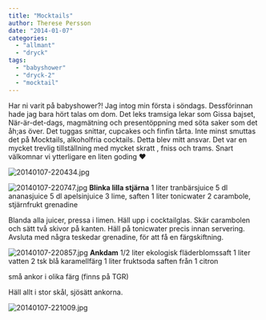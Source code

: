 ```yaml
---
title: "Mocktails"
author: Therese Persson
date: "2014-01-07"
categories: 
  - "allmant"
  - "dryck"
tags: 
  - "babyshower"
  - "dryck-2"
  - "mocktail"
---
```


Har ni varit på babyshower?! Jag intog min första i söndags. Dessförinnan hade jag bara hört talas om dom. Det leks tramsiga lekar som Gissa bajset, När-är-det-dags, magmätning och presentöppning med söta saker som det åh;as över. Det tuggas snittar, cupcakes och finfin tårta. Inte minst smuttas det på Mocktails, alkoholfria cocktails. Detta blev mitt ansvar. Det var en mycket trevlig tillställning med mycket skratt , fniss och trams. Snart välkomnar vi ytterligare en liten goding ❤  
  
![20140107-220434.jpg](/static/img/20140107-220434.jpg)  
  
![20140107-220747.jpg](/static/img/20140107-220747.jpg) **Blinka lilla stjärna** 1 liter tranbärsjuice 5 dl ananasjuice 5 dl apelsinjuice 3 lime, saften 1 liter tonicwater 2 carambole, stjärnfrukt grenadine

Blanda alla juicer, pressa i limen. Häll upp i cocktailglas. Skär carambolen och sätt två skivor på kanten. Häll på tonicwater precis innan servering. Avsluta med några teskedar grenadine, för att få en färgskiftning.  
  
![20140107-220857.jpg](/static/img/20140107-220857.jpg) **Ankdam** 1/2 liter ekologisk fläderblomssaft 1 liter vatten 2 tsk blå karamellfärg 1 liter fruktsoda saften från 1 citron

små ankor i olika färg (finns på TGR)

Häll allt i stor skål, sjösätt ankorna.  
  
![20140107-221009.jpg](/static/img/20140107-221009.jpg)
